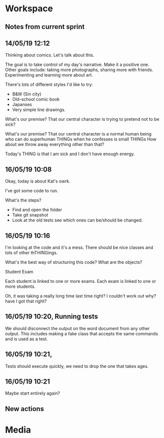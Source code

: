 # Workspace 
##  Notes from current sprint 



## 14/05/19 12:12 
Thinking about comics. Let's talk about this. 

The goal is to take control of my day's narrative. Make it a positive one.  
Other goals include: taking more photographs, sharing more with friends. Experimenting and learning more about art.  

There's lots of different styles I'd like to try: 

* B&W (Sin city) 
* Old-school comic book
* Japanses 
* Very simple line drawings. 


What's our premise? That our central character is trying to pretend not to be sick? 


What's our premise? That our central character is a normal human being who can do superhuman THINGs when he confesses is small THINGs 
How about we throw away everything other than that? 

Today's THING is that I am sick and I don't have enough energy. 




## 16/05/19 10:08 
Okay, today is about Kat's owrk. 

I've got some code to run. 


What's the steps? 

* Find and open the folder 
* Take git snapshot
* Look at the old tests see which ones can be/should be changed. 


## 16/05/19 10:16 
I'm looking at the code and it's a mess. There should be nice classes and lots of other thTHINGings. 

What's the best way of structuring this code? 
What are the objects? 

Student
Exam

Each student is linked to one or more exams. Each exam is linked to one or more students. 

Oh, it was taking a really long time last time right? I couldn't work out why? have I got that right? 

## 16/05/19 10:20, Running tests 

We should disconnect the output on the word document from any other output. This includes making a fake class that accepts the same commands and is used as a test. 


## 16/05/19 10:21, 
Tests should execute quickly, we need to drop the one that takes ages. 

## 16/05/19 10:21 
Maybe start entirely again? 





##  New actions 

# Media 
